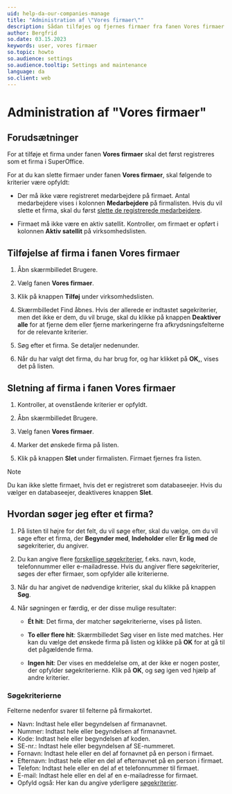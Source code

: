 ```yaml
---
uid: help-da-our-companies-manage
title: "Administration af \"Vores firmaer\""
description: Sådan tilføjes og fjernes firmaer fra fanen Vores firmaer
author: Bergfrid
so.date: 03.15.2023
keywords: user, vores firmaer
so.topic: howto
so.audience: settings
so.audience.tooltip: Settings and maintenance
language: da
so.client: web
---
```


# Administration af "Vores firmaer"

## Forudsætninger

For at tilføje et firma under fanen **Vores firmaer** skal det først registreres som et firma i SuperOffice.

For at du kan slette firmaer under fanen **Vores firmaer**, skal følgende to kriterier være opfyldt:

* Der må ikke være registreret medarbejdere på firmaet. Antal medarbejdere vises i kolonnen **Medarbejdere** på firmalisten. Hvis du vil slette et firma, skal du først [slette de registrerede medarbejdere][2].

* Firmaet må ikke være en aktiv satellit. Kontroller, om firmaet er opført i kolonnen **Aktiv satellit** på virksomhedslisten.

## Tilføjelse af firma i fanen Vores firmaer

1. Åbn skærmbilledet Brugere.

2. Vælg fanen **Vores firmaer**.

3. Klik på knappen **Tilføj** under virksomhedslisten.

4. Skærmbilledet Find åbnes. Hvis der allerede er indtastet søgekriterier, men det ikke er dem, du vil bruge, skal du klikke på knappen **Deaktiver alle** for at fjerne dem eller fjerne markeringerne fra afkrydsningsfelterne for de relevante kriterier.

5. Søg efter et firma. Se detaljer nedenunder.

6. Når du har valgt det firma, du har brug for, og har klikket på **OK,**, vises det på listen.

## Sletning af firma i fanen Vores firmaer

1. Kontroller, at ovenstående kriterier er opfyldt.

1. Åbn skærmbilledet Brugere.

1. Vælg fanen **Vores firmaer**.

1. Marker det ønskede firma på listen.

1. Klik på knappen **Slet** under firmalisten. Firmaet fjernes fra listen.

> [!NOTE]
> Du kan ikke slette firmaet, hvis det er registreret som databaseejer. Hvis du vælger en databaseejer, deaktiveres knappen **Slet**.

## Hvordan søger jeg efter et firma?

1. På listen til højre for det felt, du vil søge efter, skal du vælge, om du vil søge efter et firma, der **Begynder med**, **Indeholder** eller **Er lig med** de søgekriterier, du angiver.

2. Du kan angive flere [forskellige søgekriterier](#criteria), f.eks. navn, kode, telefonnummer eller e-mailadresse. Hvis du angiver flere søgekriterier, søges der efter firmaer, som opfylder alle kriterierne.

3. Når du har angivet de nødvendige kriterier, skal du klikke på knappen **Søg**.

4. Når søgningen er færdig, er der disse mulige resultater:

    * **Ét hit**: Det firma, der matcher søgekriterierne, vises på listen.

    * **To eller flere hit**: Skærmbilledet Søg viser en liste med matches. Her kan du vælge det ønskede firma på listen og klikke på **OK** for at gå til det pågældende firma.

    * **Ingen hit**: Der vises en meddelelse om, at der ikke er nogen poster, der opfylder søgekriterierne. Klik på **OK**, og søg igen ved hjælp af andre kriterier.

### <a id="criteria" />Søgekriterierne

Felterne nedenfor svarer til felterne på firmakortet.

* Navn: Indtast hele eller begyndelsen af firmanavnet.
* Nummer: Indtast hele eller begyndelsen af firmanavnet.
* Kode: Indtast hele eller begyndelsen af koden.
* SE-nr.: Indtast hele eller begyndelsen af SE-nummeret.
* Fornavn: Indtast hele eller en del af fornavnet på en person i firmaet.
* Efternavn: Indtast hele eller en del af efternavnet på en person i firmaet.
* Telefon: Indtast hele eller en del af et telefonnummer til firmaet.
* E-mail: Indtast hele eller en del af en e-mailadresse for firmaet.
* Opfyld også: Her kan du angive yderligere [søgekriterier][1].

<!-- Referenced links -->
[1]: ../../../search-options/learn/search-criteria.md
[2]: delete-user.md

<!-- Referenced images -->
